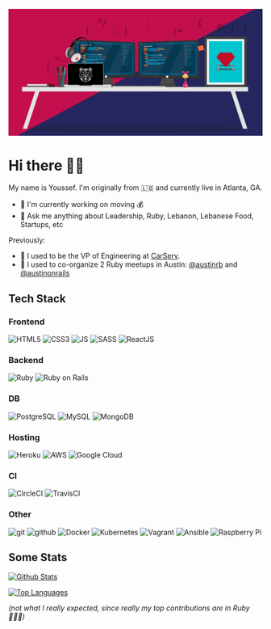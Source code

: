 ![desk](header.png)

# Hi there 👋🏽

<!--
**ychaker/ychaker** is a ✨ _special_ ✨ repository because its `README.md` (this file) appears on your GitHub profile.

Here are some ideas to get you started:

- 🔭 I’m currently working on ...
- 🌱 I’m currently learning ...
- 👯 I’m looking to collaborate on ...
- 🤔 I’m looking for help with ...
- 💬 Ask me about ...
- 📫 How to reach me: ...
- 😄 Pronouns: ...
- ⚡ Fun fact: ...
-->

My name is Youssef. I'm originally from 🇱🇧 and currently live in Atlanta, GA.

- 🔭 I'm currently working on moving 💰
- 💬 Ask me anything about Leadership, Ruby, Lebanon, Lebanese Food, Startups, etc

Previously:

- 🔭 I used to be the VP of Engineering at [CarServ](https://www.carserv.com/).
- 💎 I used to co-organize 2 Ruby meetups in Austin: [@austinrb](https://twitter.com/austinrb) and [@austinonrails](https://twitter.com/austinonrails)

## Tech Stack

### Frontend

![HTML5](https://img.shields.io/badge/-HTML5-E34F26?style=flat&logo=html5&logoColor=white)
![CSS3](https://img.shields.io/badge/-CSS3-1572B6?style=flat&logo=css3&logoColor=white)
![JS](https://img.shields.io/badge/-JavaScript-eed718?style=flat&logo=javascript&logoColor=ffffff)
![SASS](https://img.shields.io/badge/-Sass-cc6699?style=flat&logo=sass&logoColor=ffffff)
![ReactJS](https://img.shields.io/badge/-React-000000?style=flat&logo=react&logoColor=00c8ff)

### Backend

![Ruby](https://img.shields.io/badge/-Ruby-CC342D?style=flat&logo=ruby&logoColor=white)
![Ruby on Rails](https://img.shields.io/badge/-Ruby_on_Rails-CC342D?style=flat&logo=ruby-on-rails&logoColor=white)

### DB

![PostgreSQL](https://img.shields.io/badge/-pgSQL-336791?style=flat&logo=postgresql)
![MySQL](https://img.shields.io/badge/mysql-%2300f.svg?&style=flat&logo=mysql&logoColor=white)
![MongoDB](https://img.shields.io/badge/MongoDB-%234ea94b.svg?&style=flat&logo=mongodb&logoColor=white)

### Hosting

![Heroku](http://img.shields.io/badge/-Heroku-430098?style=flat&logo=heroku&logoColor=white)
![AWS](https://img.shields.io/badge/AWS%20-%23FF9900.svg?&style=flat&logo=amazon-aws&logoColor=white)
![Google Cloud](https://img.shields.io/badge/Google%20Cloud%20-%234285F4.svg?&style=flat&logo=google-cloud&logoColor=white)

### CI

![CircleCI](https://img.shields.io/badge/CIRCLECI%20-%23161616.svg?&style=flat&logo=circleci&logoColor=white)
![TravisCI](https://img.shields.io/badge/travisci%20-%232B2F33.svg?&style=flat&logo=travis&logoColor=white)

### Other

![git](http://img.shields.io/badge/-Git-F1502F?style=flat&logo=git&logoColor=FFFFFF)
![github](http://img.shields.io/badge/-Github-000000?style=flat&logo=github&logoColor=FFFFFF)
![Docker](https://img.shields.io/badge/docker%20-%230db7ed.svg?&style=flat&logo=docker&logoColor=white)
![Kubernetes](https://img.shields.io/badge/kubernetes%20-%23326ce5.svg?&style=flat&logo=kubernetes&logoColor=white)
![Vagrant](https://img.shields.io/badge/vagrant%20-%231563FF.svg?&style=flat&logo=vagrant&logoColor=white)
![Ansible](https://img.shields.io/badge/ansible%20-%231A1918.svg?&style=flat&logo=ansible&logoColor=white)
![Raspberry Pi](https://img.shields.io/badge/-Raspberry%20Pi-C51A4A?style=flat&logo=Raspberry-Pi)

## Some Stats

[![Github Stats](https://github-readme-stats.vercel.app/api?username=ychaker&count_private=true&show_icons=true&theme=dracula)](https://github.com/anuraghazra/github-readme-stats)

[![Top Languages](https://github-readme-stats.vercel.app/api/top-langs/?username=ychaker&count_private=true&show_icons=true&theme=dracula&layout=compact)](https://github.com/anuraghazra/github-readme-stats)

*(not what I really expected, since really my top contributions are in Ruby 🤷🏽‍♂️)*

